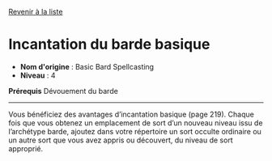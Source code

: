 [Revenir à la liste](..)

# Incantation du barde basique

 * **Nom d'origine** : Basic Bard Spellcasting
 * **Niveau** : 4


<p><strong>Prérequis</strong> Dévouement du barde</p>
<hr>
<p>Vous bénéficiez des avantages d’incantation basique (page 219). Chaque fois que vous obtenez un emplacement de sort d’un nouveau niveau issu de l’archétype barde, ajoutez dans votre répertoire un sort occulte ordinaire ou un autre sort que vous avez appris ou découvert, du niveau de sort approprié.</p>